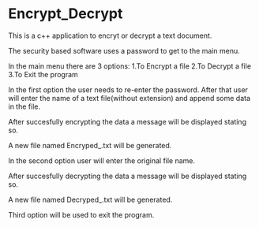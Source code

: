 # Encrypt_Decrypt

This is a c++ application to encryt or decrypt a text document.

The security based software uses a password to get to the main menu.

In the main menu there are 3 options:
1.To Encrypt a file
2.To Decrypt a file
3.To Exit the program

In the first option the user needs to re-enter the password.
After that user will enter the name of a text file(without extension) and append some data in the file.

After succesfully encrypting the data a message will be displayed stating so.

A new file named Encryped_<filename>.txt will be generated. 

In the second option user will enter the original file name.

After succesfully decrypting the data a message will be displayed stating so.

A new file named Decryped_<filename>.txt will be generated.

Third option will be used to exit the program.
